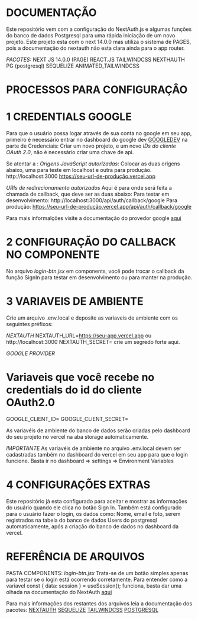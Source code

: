 # DOCUMENTAÇÃO

Este repositório vem com a configuração do NextAuth.js e algumas funções do banco de dados Postgresql para uma rápida iniciação de um novo projeto.
Este projeto esta com o next 14.0.0 mas utiliza o sistema de PAGES, pois a documentação do nextauth não esta clara ainda para o app router.

_PACOTES:_
NEXT JS 14.0.0 (PAGE)
REACT.JS
TAILWINDCSS
NEXTHAUTH
PG (postgresql)
SEQUELIZE
ANIMATED_TAILWINDCSS

# PROCESSOS PARA CONFIGURAÇÂO

# 1 CREDENTIALS GOOGLE

Para que o usuário possa logar através de sua conta no google em seu app,
primeiro é necessário entrar no dashboard do google dev [GOOGLEDEV](https://console.cloud.google.com/apis) na parte de Credenciais:
Criar um novo projeto, e um novo _IDs do cliente OAuth 2.0_, não é necessário criar uma chave de api.

Se atentar a :
_Origens JavaScript autorizadas_:
Colocar as duas origens abaixo, uma para teste em localhost e outra para produção.
http://localhost:3000
https://seu-url-de-produção.vercel.app

_URIs de redirecionamento autorizados_
Aqui é para onde será feita a chamada de callback, que deve ser as duas abaixo:
Para testar em desenvolvimento:
http://localhost:3000/api/auth/callback/google
Para produção:
https://seu-url-de-produção.vercel.app/api/auth/callback/google

Para mais informalções visite a documentação do provedor google [aqui](https://next-auth.js.org/providers/google)

# 2 CONFIGURAÇÃO DO CALLBACK NO COMPONENTE

No arquivo _login-btn.jsx_ em components, você pode trocar o callback da função SignIn para testar em desenvolvimento ou para manter na produção.

# 3 VARIAVEIS DE AMBIENTE

Crie um arquivo .env.local e deposite as variaveis de ambiente com os seguintes préfixos:

_NEXTAUTH_
NEXTAUTH_URL=https://seu-app.vercel.app ou http://localhost:3000
NEXTAUTH_SECRET= crie um segredo forte aqui.

_GOOGLE PROVIDER_

# Variaveis que você recebe no credentials do id do cliente OAuth2.0

GOOGLE_CLIENT_ID=
GOOGLE_CLIENT_SECRET=

As variavéis de ambiente do banco de dados serão criadas pelo dashboard do seu projeto no vercel na aba storage automaticamente.

_IMPORTANTE_
As variavéis de ambiente no arquivo .env.local devem ser cadastradas também no dashboard do vercel em seu app para que o login funcione.
Basta ir no dashboard => settings => Environment Variables

# 4 CONFIGURAÇÕES EXTRAS

Este repositório já esta configurado para aceitar e mostrar as informações do usuário quando ele clica no botão Sign In.
Também está configurado para o usuário fazer o login, os dados como:
Nome, email e foto, serem registrados na tabela do banco de dados Users do postgresql automaticamente, após a criação do banco de dados no dashboard da vercel.

# REFERÊNCIA DE ARQUIVOS

PASTA COMPONENTS:
_login-btn.jsx_
Trata-se de um botão simples apenas para testar se o login está ocorrendo corretamente.
Para entender como a variavel const { data: session } = useSession();
funciona, basta dar uma olhada na documentação do NextAuth [aqui](https://next-auth.js.org/getting-started/example)

Para mais informações dos restantes dos arquivos leia a documentação dos pacotes:
[NEXTAUTH](https://next-auth.js.org/getting-started/introduction)
[SEQUELIZE](https://sequelize.org/docs/v6/getting-started/)
[TAILWINDCSS](https://tailwindcss.com/docs/installation)
[POSTGRESQL](https://www.postgresqltutorial.com/)
